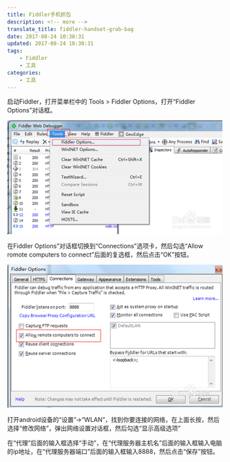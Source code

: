 ```yaml
---
title: Fiddler手机抓包
description: <!-- more -->
translate_title: fiddler-handset-grab-bag
date: 2017-08-24 10:30:31
updated: 2017-08-24 10:30:31
tags:
    - Fiddler
    - 工具
categories:
    - 工具
---
```


启动Fiddler，打开菜单栏中的 Tools > Fiddler Options，打开“Fiddler Options”对话框。

![08](/images/fiddler/08.png)

在Fiddler Options”对话框切换到“Connections”选项卡，然后勾选“Allow romote computers to connect”后面的复选框，然后点击“OK”按钮。

![09](/images/fiddler/09.png)

打开android设备的“设置”->“WLAN”，找到你要连接的网络，在上面长按，然后选择“修改网络”，弹出网络设置对话框，然后勾选“显示高级选项”

在“代理”后面的输入框选择“手动”，在“代理服务器主机名”后面的输入框输入电脑的ip地址，在“代理服务器端口”后面的输入框输入8888，然后点击“保存”按钮。